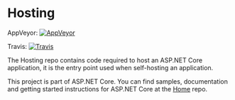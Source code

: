 Hosting
=======
AppVeyor: [![AppVeyor](https://ci.appveyor.com/api/projects/status/99mq30o3hcs9p39n/branch/dev?svg=true)](https://ci.appveyor.com/project/aspnetci/Hosting/branch/dev)

Travis:   [![Travis](https://travis-ci.org/aspnet/Hosting.svg?branch=dev)](https://travis-ci.org/aspnet/Hosting)

The Hosting repo contains code required to host an ASP.NET Core application, it is the entry point used when self-hosting an application.

This project is part of ASP.NET Core. You can find samples, documentation and getting started instructions for ASP.NET Core at the [Home](https://github.com/aspnet/home) repo.

